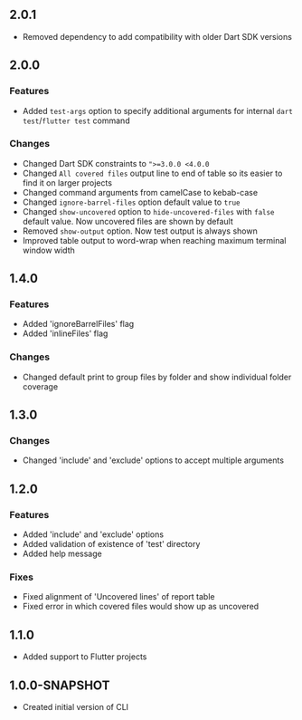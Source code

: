 ## 2.0.1

- Removed dependency to add compatibility with older Dart SDK versions

## 2.0.0

### Features

- Added `test-args` option to specify additional arguments for internal `dart test`/`flutter test` command

### Changes

- Changed Dart SDK constraints to `">=3.0.0 <4.0.0`
- Changed `All covered files` output line to end of table so its easier to find it on larger projects
- Changed command arguments from camelCase to kebab-case
- Changed `ignore-barrel-files` option default value to `true`
- Changed `show-uncovered` option to `hide-uncovered-files` with `false` default value. Now uncovered files are shown by default
- Removed `show-output` option. Now test output is always shown
- Improved table output to word-wrap when reaching maximum terminal window width

## 1.4.0

### Features

- Added 'ignoreBarrelFiles' flag
- Added 'inlineFiles' flag

### Changes

- Changed default print to group files by folder and show individual folder coverage

## 1.3.0

### Changes

- Changed 'include' and 'exclude' options to accept multiple arguments

## 1.2.0

### Features

- Added 'include' and 'exclude' options
- Added validation of existence of 'test' directory
- Added help message

### Fixes

- Fixed alignment of 'Uncovered lines' of report table
- Fixed error in which covered files would show up as uncovered

## 1.1.0

- Added support to Flutter projects

## 1.0.0-SNAPSHOT

- Created initial version of CLI
